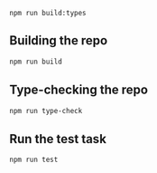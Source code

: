 `npm run build:types`



## Building the repo

```sh
npm run build
```

## Type-checking the repo

```sh
npm run type-check
```
## Run the test task

```sh
npm run test
```
